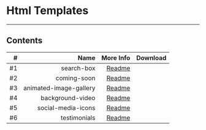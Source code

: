 # Html Templates

---
## Contents

|    # |                   Name |                                     More Info | Download |
| ---: | ---------------------: | --------------------------------------------: | -------: |
|   #1 |             search-box |             [Readme](/1-search-box/README.md) |          |
|   #2 |            coming-soon |            [Readme](/2-coming-soon/README.md) |          |
|   #3 | animated-image-gallery | [Readme](/3-animated-image-gallery/README.md) |          |
|   #4 |       background-video |       [Readme](/4-background-video/README.md) |          |
|   #5 |     social-media-icons |     [Readme](/5-social-media-icons/README.md) |          |
|   #6 |           testimonials |           [Readme](/6-testimonials/README.md) |          |
